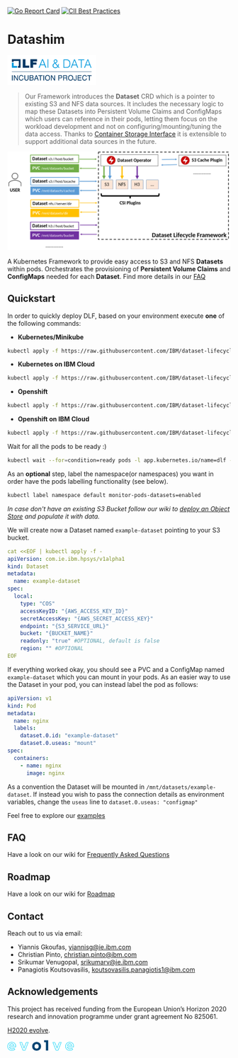 [![Go Report Card](https://goreportcard.com/badge/github.com/IBM/dataset-lifecycle-framework)](https://goreportcard.com/report/github.com/datashim-io/datashim)
[![CII Best Practices](https://bestpractices.coreinfrastructure.org/projects/4821/badge)](https://bestpractices.coreinfrastructure.org/projects/4821)
# Datashim
<img src="./docs/pictures/lfaidata-project-badge-incubation-color.png" alt="drawing" width="200"/>

>Our Framework introduces the **Dataset** CRD which is a pointer to existing S3 and NFS data sources. It includes the
>necessary logic to map these Datasets into Persistent Volume Claims and ConfigMaps which users can reference in their
>pods, letting them focus on the workload development and not on configuring/mounting/tuning the data access. Thanks to
>[Container Storage Interface](https://kubernetes-csi.github.io/docs/) it is extensible to support additional data sources in the future.

![DLF](./docs/pictures/dlf.png)

A Kubernetes Framework to provide easy access to S3 and NFS **Datasets** within pods. Orchestrates the provisioning of
**Persistent Volume Claims** and **ConfigMaps** needed for each **Dataset**. Find more details in our [FAQ](https://ibm.github.io/dataset-lifecycle-framework/FAQ/)

## Quickstart

In order to quickly deploy DLF, based on your environment execute **one** of the following commands:

- **Kubernetes/Minikube**
```bash
kubectl apply -f https://raw.githubusercontent.com/IBM/dataset-lifecycle-framework/master/release-tools/manifests/dlf.yaml
```
- **Kubernetes on IBM Cloud**
```bash
kubectl apply -f https://raw.githubusercontent.com/IBM/dataset-lifecycle-framework/master/release-tools/manifests/dlf-ibm-k8s.yaml
```
- **Openshift**
```bash
kubectl apply -f https://raw.githubusercontent.com/IBM/dataset-lifecycle-framework/master/release-tools/manifests/dlf-oc.yaml
```
- **Openshift on IBM Cloud**
```bash
kubectl apply -f https://raw.githubusercontent.com/IBM/dataset-lifecycle-framework/master/release-tools/manifests/dlf-ibm-oc.yaml
```

Wait for all the pods to be ready :)
```bash
kubectl wait --for=condition=ready pods -l app.kubernetes.io/name=dlf -n dlf
```

As an **optional** step, label the namespace(or namespaces) you want in order have the pods labelling functionality (see below).
```bash
kubectl label namespace default monitor-pods-datasets=enabled
```

_In case don't have an existing S3 Bucket follow our wiki to [deploy an Object Store](https://github.com/IBM/dataset-lifecycle-framework/wiki/Deployment-and-Usage-of-S3-Object-Stores)
and populate it with data._

We will create now a Dataset named `example-dataset` pointing to your S3 bucket.
```yaml
cat <<EOF | kubectl apply -f -
apiVersion: com.ie.ibm.hpsys/v1alpha1
kind: Dataset
metadata:
  name: example-dataset
spec:
  local:
    type: "COS"
    accessKeyID: "{AWS_ACCESS_KEY_ID}"
    secretAccessKey: "{AWS_SECRET_ACCESS_KEY}"
    endpoint: "{S3_SERVICE_URL}"
    bucket: "{BUCKET_NAME}"
    readonly: "true" #OPTIONAL, default is false  
    region: "" #OPTIONAL
EOF
```

If everything worked okay, you should see a PVC and a ConfigMap named `example-dataset` which you can mount in your pods.
As an easier way to use the Dataset in your pod, you can instead label the pod as follows:
```yaml
apiVersion: v1
kind: Pod
metadata:
  name: nginx
  labels:
    dataset.0.id: "example-dataset"
    dataset.0.useas: "mount"
spec:
  containers:
    - name: nginx
      image: nginx
```

As a convention the Dataset will be mounted in `/mnt/datasets/example-dataset`. If instead you wish to pass the connection
details as environment variables, change the `useas` line to `dataset.0.useas: "configmap"`

Feel free to explore our [examples](./examples)

## FAQ

Have a look on our wiki for [Frequently Asked Questions](https://github.com/IBM/dataset-lifecycle-framework/wiki/FAQ)

## Roadmap

Have a look on our wiki for [Roadmap](https://github.com/IBM/dataset-lifecycle-framework/wiki/Roadmap)

## Contact

Reach out to us via email:
- Yiannis Gkoufas, <yiannisg@ie.ibm.com>
- Christian Pinto, <christian.pinto@ibm.com>
- Srikumar Venugopal, <srikumarv@ie.ibm.com>
- Panagiotis Koutsovasilis, <koutsovasilis.panagiotis1@ibm.com>

## Acknowledgements
This project has received funding from the European Union’s Horizon 2020 research and innovation programme under grant agreement No 825061.

[H2020 evolve](https://www.evolve-h2020.eu/).

<img src="./docs/pictures/evolve-logo.png" alt="H2020 evolve logo" width="150" height="24.07">

